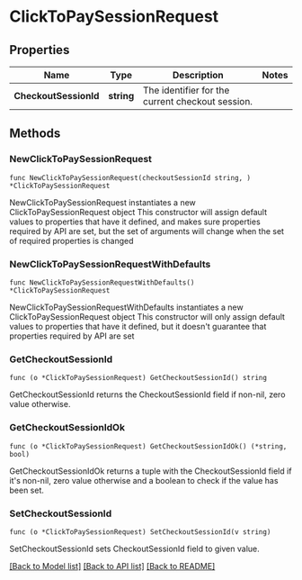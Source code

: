 # ClickToPaySessionRequest

## Properties

Name | Type | Description | Notes
------------ | ------------- | ------------- | -------------
**CheckoutSessionId** | **string** | The identifier for the current checkout session. | 

## Methods

### NewClickToPaySessionRequest

`func NewClickToPaySessionRequest(checkoutSessionId string, ) *ClickToPaySessionRequest`

NewClickToPaySessionRequest instantiates a new ClickToPaySessionRequest object
This constructor will assign default values to properties that have it defined,
and makes sure properties required by API are set, but the set of arguments
will change when the set of required properties is changed

### NewClickToPaySessionRequestWithDefaults

`func NewClickToPaySessionRequestWithDefaults() *ClickToPaySessionRequest`

NewClickToPaySessionRequestWithDefaults instantiates a new ClickToPaySessionRequest object
This constructor will only assign default values to properties that have it defined,
but it doesn't guarantee that properties required by API are set

### GetCheckoutSessionId

`func (o *ClickToPaySessionRequest) GetCheckoutSessionId() string`

GetCheckoutSessionId returns the CheckoutSessionId field if non-nil, zero value otherwise.

### GetCheckoutSessionIdOk

`func (o *ClickToPaySessionRequest) GetCheckoutSessionIdOk() (*string, bool)`

GetCheckoutSessionIdOk returns a tuple with the CheckoutSessionId field if it's non-nil, zero value otherwise
and a boolean to check if the value has been set.

### SetCheckoutSessionId

`func (o *ClickToPaySessionRequest) SetCheckoutSessionId(v string)`

SetCheckoutSessionId sets CheckoutSessionId field to given value.



[[Back to Model list]](../README.md#documentation-for-models) [[Back to API list]](../README.md#documentation-for-api-endpoints) [[Back to README]](../README.md)



